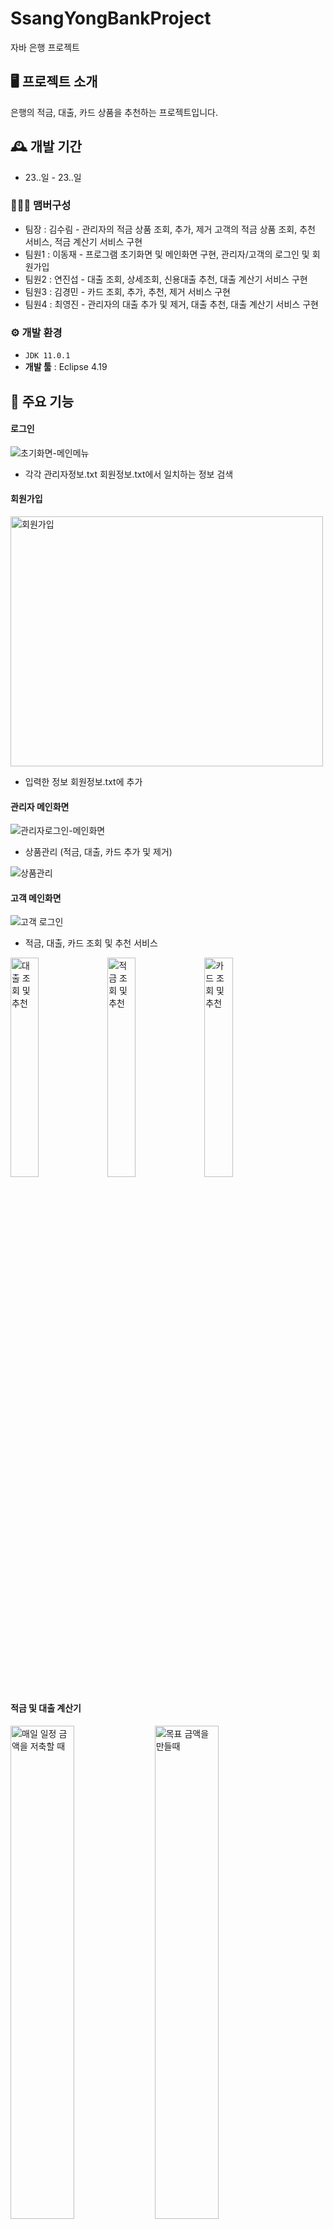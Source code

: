 # SsangYongBankProject
자바 은행 프로젝트


## 🖥️ 프로젝트 소개
은행의 적금, 대출, 카드 상품을 추천하는 프로젝트입니다.
<br>

## 🕰️ 개발 기간
* 23..일 - 23..일

### 🧑‍🤝‍🧑 맴버구성
 - 팀장  : 김수림 - 관리자의 적금 상품 조회, 추가, 제거 고객의 적금 상품 조회, 추천 서비스, 적금 계산기 서비스 구현
 - 팀원1 : 이동재 - 프로그램 초기화면 및 메인화면 구현, 관리자/고객의 로그인 및 회원가입
 - 팀원2 : 연진섭 - 대출 조회, 상세조회, 신용대출 추천, 대출 계산기 서비스 구현
 - 팀원3 : 김경민 - 카드 조회, 추가, 추천, 제거 서비스 구현
 - 팀원4 : 최영진 - 관리자의 대출 추가 및 제거, 대출 추천, 대출 계산기 서비스 구현

### ⚙️ 개발 환경
- `JDK 11.0.1`
- **개발 툴** : Eclipse 4.19

## 📌 주요 기능
#### 로그인
![초기화면-메인메뉴](https://github.com/DongDongEEEE/SsangYongBankProject/assets/134983411/cc33bc6b-2fca-4d02-946c-6649b7714c05)
- 각각 관리자정보.txt 회원정보.txt에서 일치하는 정보 검색

#### 회원가입

<img src="https://github.com/DongDongEEEE/SsangYongBankProject/assets/134983411/33041180-0be4-4aac-9e4b-d524f902ae56" alt="회원가입" width="500" height="400">

- 입력한 정보 회원정보.txt에 추가

#### 관리자 메인화면
![관리자로그인-메인화면](https://github.com/DongDongEEEE/SsangYongBankProject/assets/134983411/575b7754-0fd8-4515-b172-d2ddb24aab86)
- 상품관리 (적금, 대출, 카드 추가 및 제거)

  
![상품관리](https://github.com/DongDongEEEE/SsangYongBankProject/assets/134983411/6dc51f68-20f9-4758-8054-6e12a75cec51)

#### 고객 메인화면

![고객 로그인](https://github.com/DongDongEEEE/SsangYongBankProject/assets/134983411/f355fb7b-735f-4882-8f37-8c7d29155977)

- 적금, 대출, 카드 조회 및 추천 서비스

<img src="https://github.com/DongDongEEEE/SsangYongBankProject/assets/134983411/802536a8-ee1b-40be-be87-0934829f758a" alt="대출 조회 및 추천" style="width: 30%;">
<img src="https://github.com/DongDongEEEE/SsangYongBankProject/assets/134983411/5c0730e6-7973-496f-8655-5b76915a01ee" alt="적금 조회 및 추천" style="width: 30%;">
<img src="https://github.com/DongDongEEEE/SsangYongBankProject/assets/134983411/5be2e908-4136-42fd-8f0f-df21d85ba78b" alt="카드 조회 및 추천" style="width: 30%;">
  
#### 적금 및 대출 계산기
<img src="https://github.com/DongDongEEEE/SsangYongBankProject/assets/134983411/e93daed1-c4a8-4e9c-a0db-7b48ceda5fc4" alt="매일 일정 금액을 저축할 때" style="width: 45%;">
<img src="https://github.com/DongDongEEEE/SsangYongBankProject/assets/134983411/1659329b-f1c5-48cf-8eb4-67ad8214b624" alt="목표 금액을 만들때" style="width: 45%;">
<img src="https://github.com/DongDongEEEE/SsangYongBankProject/assets/134983411/5312d854-161d-4655-a65b-2112ff5703a4" alt="대출계산기" style="width: 40%;">

